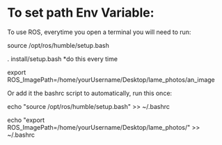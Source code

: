 # To set path Env Variable:

To use ROS, everytime you open a terminal you will need to run:

source /opt/ros/humble/setup.bash

. install/setup.bash *do this every time

export ROS_ImagePath=/home/yourUsername/Desktop/lame_photos/an_image

Or add it the bashrc script to automatically, run this once:

echo "source /opt/ros/humble/setup.bash" >> ~/.bashrc

echo "export ROS_ImagePath=/home/yourUsername/Desktop/lame_photos/" >> ~/.bashrc